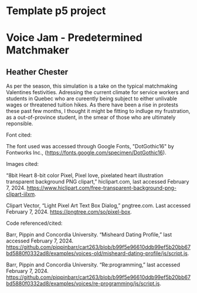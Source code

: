 # Template p5 project

# Voice Jam - Predetermined Matchmaker 
## Heather Chester 

As per the season, this simulation is a take on the typical matchmaking Valentines festivities. Adressing the current climate for service workers and students in Quebec who are cureently being subject to either unlivable wages or threatened tuition hikes. As there have been a rise in protests these past few months, I thought it might be fitting to indluge my frustration, as a out-of-province student, in the smear of those who are ultimately reponsible. 

Font cited: 

The font used was accessed through Google Fonts, "DotGothic16" by Fontworks Inc., (https://fonts.google.com/specimen/DotGothic16). 

Images cited: 

“8bit Heart 8-bit color Pixel, Pixel love, pixelated heart illustration transparent background PNG clipart,” hiclipart.com, last accessed February 7, 2024. https://www.hiclipart.com/free-transparent-background-png-clipart-iilxm. 

Clipart Vector, “Light Pixel Art Text Box Dialog,” pngtree.com. Last accessed February 7, 2024. https://pngtree.com/so/pixel-box.

Code referenced/cited: 

Barr, Pippin and Concordia University. “Misheard Dating Profile,” last accessed February 7, 2024. 
https://github.com/pippinbarr/cart263/blob/b99f5e96610ddb99ef5b20bb67bd5880f0332ad8/examples/voices-old/misheard-dating-profile/js/script.js.  

Barr, Pippin and Concordia University.  “Re:programming,” last accessed February 7, 2024.  https://github.com/pippinbarr/cart263/blob/b99f5e96610ddb99ef5b20bb67bd5880f0332ad8/examples/voices/re-programming/js/script.js. 